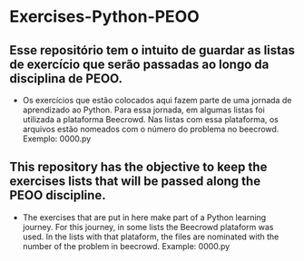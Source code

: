 # Exercises-Python-PEOO
## Esse repositório tem o intuito de guardar as listas de exercício que serão passadas ao longo da disciplina de PEOO. 
- Os exercícios que estão colocados aqui fazem parte de uma jornada de aprendizado ao Python. Para essa jornada, em algumas listas foi utilizada a plataforma Beecrowd. Nas listas com essa plataforma, os arquivos estão nomeados com o número do problema no beecrowd. Exemplo: 0000.py


## This repository has the objective to keep the exercises lists that will be passed along the PEOO discipline.
- The exercises that are put in here make part of a Python learning journey. For this journey, in some lists the Beecrowd plataform was used. In the lists with that plataform, the files are nominated with the number of the problem in beecrowd. Example: 0000.py
